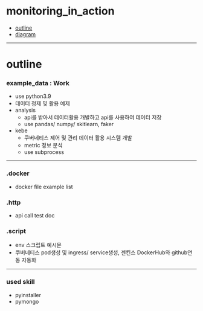 # monitoring_in_action
- [outline](#outline)
- [diagram](#diagram)

---
# outline

### example_data : Work
- use python3.9
- 데이터 정제 및 활용 예제
- analysis
  - api를 받아서 데이터활용 개발하고 api를 사용하여 데이터 저장
  - use pandas/ numpy/ skitlearn, faker
- kebe
  - 쿠버네티스 제어 및 관리 데이터 활용 시스템 개발
  - metric 정보 분석
  - use subprocess

---
### .docker
- docker file example list

### .http
- api call test doc

### .script
- env 스크립트 예시문
- 쿠버네티스 pod생성 및 ingress/ service생성, 젠킨스 DockerHub와 github연동 자동화


---

### used skill
- pyinstaller 
- pymongo
